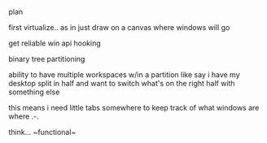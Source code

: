 plan

first virtualize.. as in just draw on a canvas where windows will go

get reliable win api hooking

binary tree partitioning

ability to have multiple workspaces w/in a partition
like say i have my desktop split in half and want to switch what's on the right half with something else

this means i need little tabs somewhere to keep track of what windows are where .-.

think... ~functional~